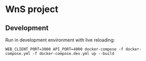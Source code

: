 # WnS project

## Development

Run in development environment with live reloading:

```
WEB_CLIENT_PORT=3000 API_PORT=4000 docker-compose -f docker-compose.yml -f docker-compose.dev.yml up --build
```
